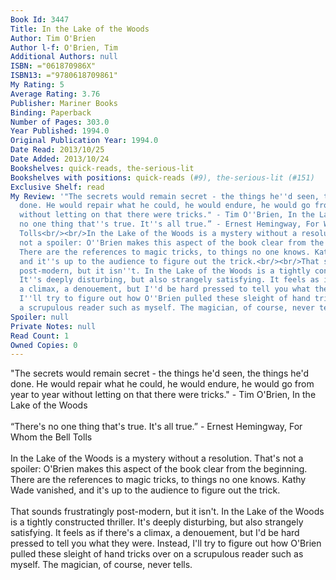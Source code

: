 ```yaml
---
Book Id: 3447
Title: In the Lake of the Woods
Author: Tim O'Brien
Author l-f: O'Brien, Tim
Additional Authors: null
ISBN: ="061870986X"
ISBN13: ="9780618709861"
My Rating: 5
Average Rating: 3.76
Publisher: Mariner Books
Binding: Paperback
Number of Pages: 303.0
Year Published: 1994.0
Original Publication Year: 1994.0
Date Read: 2013/10/25
Date Added: 2013/10/24
Bookshelves: quick-reads, the-serious-lit
Bookshelves with positions: quick-reads (#9), the-serious-lit (#151)
Exclusive Shelf: read
My Review: '"The secrets would remain secret - the things he''d seen, the things he''d
  done. He would repair what he could, he would endure, he would go from year to year
  without letting on that there were tricks." - Tim O''Brien, In the Lake of the Woods<br/><br/>“There''s
  no one thing that''s true. It''s all true.” - Ernest Hemingway, For Whom the Bell
  Tolls<br/><br/>In the Lake of the Woods is a mystery without a resolution. That''s
  not a spoiler: O''Brien makes this aspect of the book clear from the beginning.
  There are the references to magic tricks, to things no one knows. Kathy Wade vanished,
  and it''s up to the audience to figure out the trick.<br/><br/>That sounds frustratingly
  post-modern, but it isn''t. In the Lake of the Woods is a tightly constructed thriller.
  It''s deeply disturbing, but also strangely satisfying. It feels as if there''s
  a climax, a denouement, but I''d be hard pressed to tell you what they were. Instead,
  I''ll try to figure out how O''Brien pulled these sleight of hand tricks over on
  a scrupulous reader such as myself. The magician, of course, never tells.'
Spoiler: null
Private Notes: null
Read Count: 1
Owned Copies: 0
---
```


"The secrets would remain secret - the things he'd seen, the things he'd done. He would repair what he could, he would endure, he would go from year to year without letting on that there were tricks." - Tim O'Brien, In the Lake of the Woods<br/><br/>“There's no one thing that's true. It's all true.” - Ernest Hemingway, For Whom the Bell Tolls<br/><br/>In the Lake of the Woods is a mystery without a resolution. That's not a spoiler: O'Brien makes this aspect of the book clear from the beginning. There are the references to magic tricks, to things no one knows. Kathy Wade vanished, and it's up to the audience to figure out the trick.<br/><br/>That sounds frustratingly post-modern, but it isn't. In the Lake of the Woods is a tightly constructed thriller. It's deeply disturbing, but also strangely satisfying. It feels as if there's a climax, a denouement, but I'd be hard pressed to tell you what they were. Instead, I'll try to figure out how O'Brien pulled these sleight of hand tricks over on a scrupulous reader such as myself. The magician, of course, never tells.